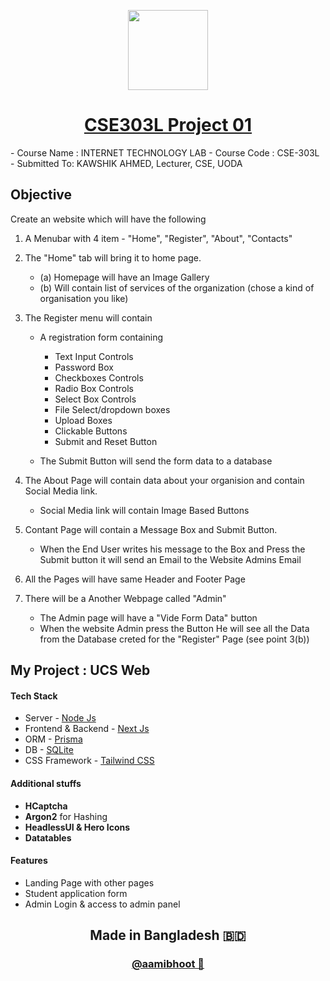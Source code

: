 
<p align="center">
  <a href="[Aami Bhoot](https://github.com/aamibhoot)">
    <img src="https://raw.githubusercontent.com/aamibhoot/uoda-cse-303l-a01-/main/public/logo.png" height="128">
    <h1 align="center">CSE303L Project 01
 </h1>
  </a>
</p>
- Course Name : INTERNET TECHNOLOGY LAB
- Course Code : CSE-303L
- Submitted To:
    KAWSHIK AHMED,
    Lecturer, CSE, UODA


## Objective 
Create an website which will have the following
1. A Menubar with 4 item   - "Home", "Register", "About", "Contacts"
2. The "Home" tab will bring it to home page.
   - (a) Homepage will have an Image Gallery 
   - (b) Will contain list of services of the organization (chose a kind of organisation you like)
3. The Register menu will contain
    - A registration form containing 
        * Text Input Controls
        * Password Box
        * Checkboxes Controls
        * Radio Box Controls
        * Select Box Controls
        * File Select/dropdown boxes
        * Upload Boxes
        * Clickable Buttons
        * Submit and Reset Button 

    - The Submit Button will send the form data to a database

4. The About Page will contain data about your organision and contain Social Media link.
    - Social Media link will contain Image Based Buttons

5. Contant Page will contain a Message Box and Submit Button.
    - When the End User writes his message to the Box and Press the Submit button it will send an Email to the Website Admins Email

6. All the Pages will have same Header and Footer Page

7. There will be a Another Webpage called "Admin"
    - The Admin page will have a "Vide Form Data" button
    - When the website Admin press the Button He will see all the Data from the Database creted for the "Register" Page (see point 3(b))
## My Project :  UCS Web

#### Tech Stack
 - Server - [Node Js](https://nodejs.dev/)
 - Frontend & Backend - [Next Js](https://nextjs.org/)
 - ORM - [Prisma](https://www.prisma.io/)
 - DB - [SQLite](https://www.sqlite.org/)
 - CSS Framework - [Tailwind CSS](https://tailwindcss.com/)

#### Additional stuffs
- **HCaptcha**
- **Argon2** for Hashing
- **HeadlessUI & Hero Icons**
- **Datatables**

#### Features
- Landing Page with other pages
- Student application form
- Admin Login & access to admin panel

<h2 align="center">
  Made in Bangladesh 🇧🇩
</h2>

<h3 align="center">
   <a href="[Aami Bhoot](https://github.com/aamibhoot)">
    @aamibhoot 👻
    </a>
</h3>
